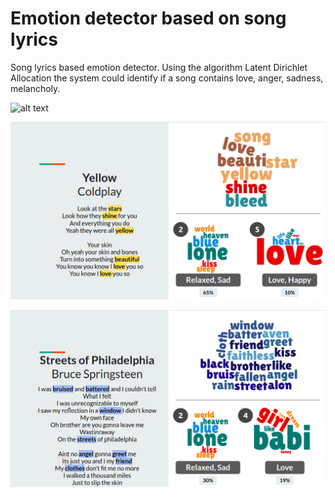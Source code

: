 # Emotion detector based on song lyrics
Song lyrics based emotion detector. Using the algorithm Latent Dirichlet Allocation the system could identify if a song contains love, anger, sadness, melancholy.


![alt text](https://github.com/francarranza/Emotion-recognition-from-lyrics/raw/master/report/tagging_analysis.png)

![alt text](https://github.com/francarranza/Emotion-recognition-from-lyrics/raw/master/report/happy_analysis.png)

![alt text](https://github.com/francarranza/Emotion-recognition-from-lyrics/raw/master/report/sad_analysis.png)

